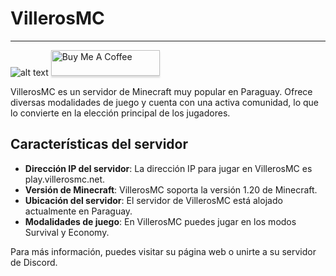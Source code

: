 
# VillerosMC
---
![alt text](https://status.lucasdev.app/api/badge/14/status) <a href="https://www.buymeacoffee.com/gbraad" target="_blank"><img src="https://www.buymeacoffee.com/assets/img/custom_images/orange_img.png" alt="Buy Me A Coffee" style="height: 41px !important;width: 174px !important;box-shadow: 0px 3px 2px 0px rgba(190, 190, 190, 0.5) !important;-webkit-box-shadow: 0px 3px 2px 0px rgba(190, 190, 190, 0.5) !important;" ></a>

VillerosMC es un servidor de Minecraft muy popular en Paraguay. Ofrece diversas modalidades de juego y cuenta con una activa comunidad, lo que lo convierte en la elección principal de los jugadores.

## Características del servidor

- **Dirección IP del servidor**: La dirección IP para jugar en VillerosMC es play.villerosmc.net.
- **Versión de Minecraft**: VillerosMC soporta la versión 1.20 de Minecraft.
- **Ubicación del servidor**: El servidor de VillerosMC está alojado actualmente en Paraguay.
- **Modalidades de juego**: En VillerosMC puedes jugar en los modos Survival y Economy.

Para más información, puedes visitar su página web o unirte a su servidor de Discord.
